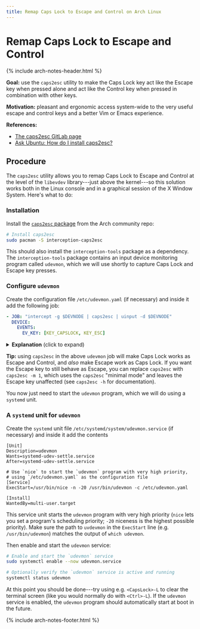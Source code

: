 ```yaml
---
title: Remap Caps Lock to Escape and Control on Arch Linux
---
```


# Remap Caps Lock to Escape and Control

{% include arch-notes-header.html %}

**Goal:** use the `caps2esc` utility to make the Caps Lock key act like the Escape key when pressed alone and act like the Control key when pressed in combination with other keys.

**Motivation:** pleasant and ergonomic access system-wide to the very useful escape and control keys and a better Vim or Emacs experience.

**References:**
- [The caps2esc GitLab page](https://gitlab.com/interception/linux/plugins/caps2esc)
- [Ask Ubuntu: How do I install caps2esc?](https://askubuntu.com/questions/979359/how-do-i-install-caps2esc)


## Procedure

The `caps2esc` utility allows you to remap Caps Lock to Escape and Control at the level of the `libevdev` library---just above the kernel---so this solution works both in the Linux console and in a graphical session of the X Window System.
Here's what to do:

### Installation

Install the [`caps2esc` package](https://archlinux.org/packages/community/x86_64/interception-caps2esc/) from the Arch community repo:

```sh
# Install caps2esc
sudo pacman -S interception-caps2esc
```
This should also install the `interception-tools` package as a dependency.
The `interception-tools` package contains an input device monitoring program called `udevmon`, which we will use shortly to capture Caps Lock and Escape key presses.

### Configure `udevmon`

Create the configuration file `/etc/udevmon.yaml` (if necessary) and inside it add the following job:

```yaml
- JOB: "intercept -g $DEVNODE | caps2esc | uinput -d $DEVNODE"
  DEVICE:
    EVENTS:
      EV_KEY: [KEY_CAPSLOCK, KEY_ESC]
```


<details>
  <summary>
  <strong>Explanation</strong> (click to expand)
  </summary>
  <p>This <code class="language-plaintext highlighter-rouge">udevmon</code> job runs the shell command <code class="language-plaintext highlighter-rouge">intercept -g $DEVNODE | caps2esc | uinput -d $DEVNODE</code> in response to presses of the Caps Lock and Escape keys, which are identified by the names <code class="language-plaintext highlighter-rouge">KEY_CAPSLOCK</code> and <code class="language-plaintext highlighter-rouge">KEY_ESC</code>;
  <code class="language-plaintext highlighter-rouge">udevmon</code> will set the <code class="language-plaintext highlighter-rouge">$DEVNODE</code> variable to the path of the matching device (a virtual file somewhere in the <code class="language-plaintext highlighter-rouge">/dev</code> directory) as needed.</p>

  <p>The shell command uses the <code class="language-plaintext highlighter-rouge">intercept</code> program to grab the Caps Lock or Escape key’s input device, pipes the key event to the <code class="language-plaintext highlighter-rouge">caps2esc</code> program (which implements the Caps Lock to Escape/Control logic), and then pipes the processed output back to a virtual key device using <code class="language-plaintext highlighter-rouge">uinput</code>.
  (You can read through <a href="https://gitlab.com/interception/linux/tools#how-it-works">Interception Tools/How it works</a> for details.)</p>
</details>

**Tip:** using `caps2esc` in the above `udevmon` job will make Caps Lock works as Escape and Control, and *also* make Escape work as Caps Lock.
If you want the Escape key to still behave as Escape, you can replace `caps2esc` with `caps2esc -m 1`, which uses the `caps2esc` "minimal mode" and leaves the Escape key unaffected (see `caps2esc -h` for documentation).

You now just need to start the `udevmon` program, which we will do using a `systemd` unit.

### A `systemd` unit for `udevmon`

Create the `systemd` unit file `/etc/systemd/system/udevmon.service` (if necessary) and inside it add the contents

```systemd
[Unit]
Description=udevmon
Wants=systemd-udev-settle.service
After=systemd-udev-settle.service

# Use `nice` to start the `udevmon` program with very high priority,
# using `/etc/udevmon.yaml` as the configuration file
[Service]
ExecStart=/usr/bin/nice -n -20 /usr/bin/udevmon -c /etc/udevmon.yaml

[Install]
WantedBy=multi-user.target
```
This service unit starts the `udevmon` program with very high priority (`nice` lets you set a program's scheduling priority; `-20` niceness is the highest possible priority).
Make sure the path to `uvdevmon` in the `ExecStart` line (e.g. `/usr/bin/udevmon`) matches the output of `which udevmon`.

Then enable and start the `udevmon` service:

```sh
# Enable and start the `udevmon` service
sudo systemctl enable --now udevmon.service

# Optionally verify the `udevmon` service is active and running
systemctl status udevmon
```
At this point you should be done---try using e.g. `<CapsLock>-L` to clear the terminal screen (like you would normally do with `<Ctrl>-L`).
If the `udevmon` service is enabled, the `udevmon` program should automatically start at boot in the future.

{% include arch-notes-footer.html %}
